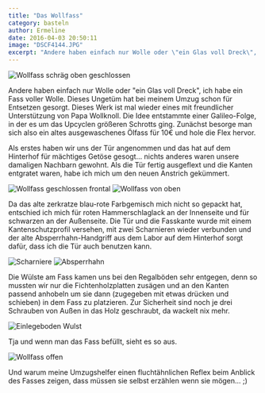 ```yaml
---
title: "Das Wollfass"
category: basteln
author: Ermeline
date: 2016-04-03 20:50:11
image: "DSCF4144.JPG"
excerpt: "Andere haben einfach nur Wolle oder \"ein Glas voll Dreck\", ich habe ein Fass voller Wolle."
---
```


![Wollfass schräg oben geschlossen](DSCF4144.JPG)

Andere haben einfach nur Wolle oder "ein Glas voll Dreck", ich habe ein Fass voller Wolle. Dieses Ungetüm hat bei meinem Umzug schon für Entsetzen gesorgt. Dieses Werk ist mal wieder eines mit freundlicher Unterstützung von Papa Wollknoll. Die Idee entstammte einer Galileo-Folge, in der es um das Upcyclen größeren Schrotts ging. 
Zunächst besorge man sich also ein altes ausgewaschenes Ölfass für 10€ und hole die Flex hervor.

Als erstes haben wir uns der Tür angenommen und das hat auf dem Hinterhof für mächtiges Getöse gesogt... nichts anderes waren unsere damaligen Nachbarn gewohnt. Als die Tür fertig ausgeflext und die Kanten entgratet waren, habe ich mich um den neuen Anstrich gekümmert. 

![Wollfass geschlossen frontal](DSCF4145.JPG)
![Wollfass von oben](DSCF4151.JPG)

Da das alte zerkratze blau-rote Farbgemisch mich nicht so gepackt hat, entschied ich mich für roten Hammerschlaglack an der Innenseite und für schwarzen an der Außenseite. 
Die Tür und die Fasskante wurde mit einem Kantenschutzprofil versehen, mit zwei Scharnieren wieder verbunden und der alte Absperrhahn-Handgriff aus dem Labor auf dem Hinterhof sorgt dafür, dass ich die Tür auch benutzen kann. 

![Scharniere](DSCF4150.JPG)
![Absperrhahn](DSCF4146.JPG)

Die Wülste am Fass kamen uns bei den Regalböden sehr entgegen, denn so mussten wir nur die Fichtenholzplatten zusägen und an den Kanten passend anhobeln um sie dann (zugegeben mit etwas drücken und schieben) in dem Fass zu platzieren. Zur Sicherheit sind noch je drei Schrauben von Außen in das Holz geschraubt, da wackelt nix mehr. 

![Einlegeboden Wulst](DSCF4148.JPG)

Tja und wenn man das Fass befüllt, sieht es so aus. 

![Wollfass offen](DSCF4149.JPG)

Und warum meine Umzugshelfer einen fluchtähnlichen Reflex beim Anblick des Fasses zeigen, dass müssen sie selbst erzählen wenn sie mögen... ;)


